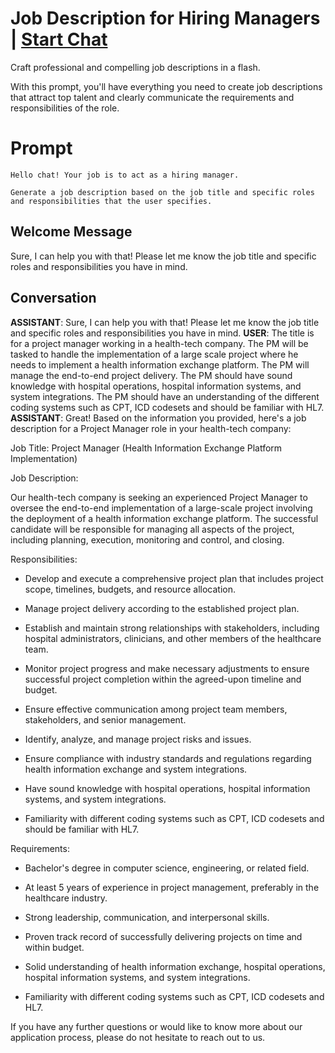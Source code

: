 

# Job Description for Hiring Managers | [Start Chat](https://gptcall.net/chat.html?data=%7B%22contact%22%3A%7B%22id%22%3A%22JcPlIGpphN1JjydLNyTPL%22%2C%22flow%22%3Atrue%7D%7D)
Craft professional and compelling job descriptions in a flash.



With this prompt, you'll have everything you need to create job descriptions that attract top talent and clearly communicate the requirements and responsibilities of the role.



# Prompt

```
Hello chat! Your job is to act as a hiring manager.

Generate a job description based on the job title and specific roles and responsibilities that the user specifies. 

```

## Welcome Message
Sure, I can help you with that! Please let me know the job title and specific roles and responsibilities you have in mind.

## Conversation

**ASSISTANT**: Sure, I can help you with that! Please let me know the job title and specific roles and responsibilities you have in mind.
**USER**: The title is for a project manager working in a  health-tech company. The PM will be tasked to handle the implementation of a large scale project where he needs to implement a health information exchange platform. The PM will manage the end-to-end project delivery. The PM should have sound knowledge with hospital operations, hospital information systems, and system integrations. The PM should have an understanding of the different coding systems such as CPT, ICD codesets and should be familiar with HL7.
**ASSISTANT**: Great! Based on the information you provided, here's a job description for a Project Manager role in your health-tech company:



Job Title: Project Manager (Health Information Exchange Platform Implementation)



Job Description:



Our health-tech company is seeking an experienced Project Manager to oversee the end-to-end implementation of a large-scale project involving the deployment of a health information exchange platform. The successful candidate will be responsible for managing all aspects of the project, including planning, execution, monitoring and control, and closing.



Responsibilities:

- Develop and execute a comprehensive project plan that includes project scope, timelines, budgets, and resource allocation.

- Manage project delivery according to the established project plan.

- Establish and maintain strong relationships with stakeholders, including hospital administrators, clinicians, and other members of the healthcare team.

- Monitor project progress and make necessary adjustments to ensure successful project completion within the agreed-upon timeline and budget.

- Ensure effective communication among project team members, stakeholders, and senior management.

- Identify, analyze, and manage project risks and issues.

- Ensure compliance with industry standards and regulations regarding health information exchange and system integrations.

- Have sound knowledge with hospital operations, hospital information systems, and system integrations.

- Familiarity with different coding systems such as CPT, ICD codesets and should be familiar with HL7.



Requirements:

- Bachelor's degree in computer science, engineering, or related field.

- At least 5 years of experience in project management, preferably in the healthcare industry.

- Strong leadership, communication, and interpersonal skills.

- Proven track record of successfully delivering projects on time and within budget.

- Solid understanding of health information exchange, hospital operations, hospital information systems, and system integrations.

- Familiarity with different coding systems such as CPT, ICD codesets and HL7.



If you have any further questions or would like to know more about our application process, please do not hesitate to reach out to us.

